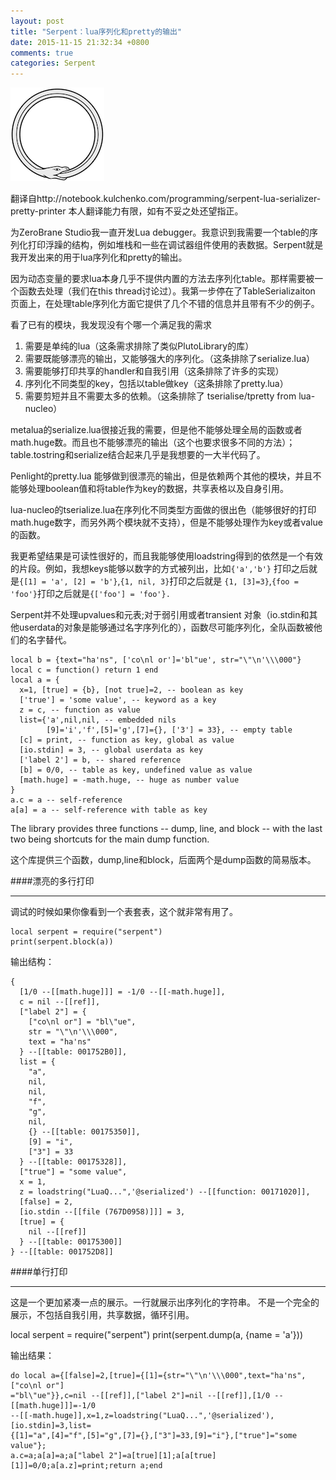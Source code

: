 ```yaml
---
layout: post
title: "Serpent：lua序列化和pretty的输出"
date: 2015-11-15 21:32:34 +0800
comments: true
categories: Serpent
---
```

![Alt text](/images/1447594435836.png)

翻译自http://notebook.kulchenko.com/programming/serpent-lua-serializer-pretty-printer
本人翻译能力有限，如有不妥之处还望指正。

为ZeroBrane Studio我一直开发Lua debugger。我意识到我需要一个table的序列化打印浮躁的结构，例如堆栈和一些在调试器组件使用的表数据。Serpent就是我开发出来的用于lua序列化和pretty的输出。
<!--more-->

因为动态变量的要求lua本身几乎不提供内置的方法去序列化table。那样需要被一个函数去处理（我们在this thread讨论过）。我第一步停在了TableSerializaiton 页面上，在处理table序列化方面它提供了几个不错的信息并且带有不少的例子。

看了已有的模块，我发现没有个哪一个满足我的需求
1. 需要是单纯的lua（这条需求排除了类似PlutoLibrary的库）
2. 需要既能够漂亮的输出，又能够强大的序列化。（这条排除了serialize.lua）
3. 需要能够打印共享的handler和自我引用（这条排除了许多的实现）
4. 序列化不同类型的key，包括以table做key（这条排除了pretty.lua）
5. 需要剪短并且不需要太多的依赖。（这条排除了 tserialise/tpretty from lua-nucleo）

metalua的serialize.lua很接近我的需要，但是他不能够处理全局的函数或者math.huge数。而且也不能够漂亮的输出（这个也要求很多不同的方法）；table.tostring和serialize结合起来几乎是我想要的一大半代码了。


Penlight的pretty.lua 能够做到很漂亮的输出，但是依赖两个其他的模块，并且不能够处理boolean值和将table作为key的数据，共享表格以及自身引用。

lua-nucleo的tserialize.lua在序列化不同类型方面做的很出色（能够很好的打印math.huge数字，而另外两个模块就不支持），但是不能够处理作为key或者value的函数。

我更希望结果是可读性很好的，而且我能够使用loadstring得到的依然是一个有效的片段。例如，我想keys能够以数字的方式被列出，比如`{'a','b'}` 打印之后就是`{[1] = 'a', [2] = 'b'}`,`{1, nil, 3}`打印之后就是 `{1, [3]=3}`,`{foo = 'foo'}`打印之后就是`{['foo'] = 'foo'}.`



Serpent并不处理upvalues和元表;对于弱引用或者transient 对象（io.stdin和其他userdata的对象是能够通过名字序列化的），函数尽可能序列化，全队函数被他们的名字替代。

```
local b = {text="ha'ns", ['co\nl or']='bl"ue', str="\"\n'\\\000"}
local c = function() return 1 end
local a = {
  x=1, [true] = {b}, [not true]=2, -- boolean as key
  ['true'] = 'some value', -- keyword as a key
  z = c, -- function as value
  list={'a',nil,nil, -- embedded nils
        [9]='i','f',[5]='g',[7]={}, ['3'] = 33}, -- empty table
  [c] = print, -- function as key, global as value
  [io.stdin] = 3, -- global userdata as key
  ['label 2'] = b, -- shared reference
  [b] = 0/0, -- table as key, undefined value as value
  [math.huge] = -math.huge, -- huge as number value
}
a.c = a -- self-reference
a[a] = a -- self-reference with table as key
```

The library provides three functions -- dump, line, and block -- with the last two being shortcuts for the main dump function.

这个库提供三个函数，dump,line和block，后面两个是dump函数的简易版本。

####漂亮的多行打印

-------

调试的时候如果你像看到一个表套表，这个就非常有用了。

```
local serpent = require("serpent")
print(serpent.block(a))
```

输出结构：

```
{
  [1/0 --[[math.huge]]] = -1/0 --[[-math.huge]],
  c = nil --[[ref]],
  ["label 2"] = {
    ["co\nl or"] = "bl\"ue",
    str = "\"\n'\\\000",
    text = "ha'ns"
  } --[[table: 001752B0]],
  list = {
    "a",
    nil,
    nil,
    "f",
    "g",
    nil,
    {} --[[table: 00175350]],
    [9] = "i",
    ["3"] = 33
  } --[[table: 00175328]],
  ["true"] = "some value",
  x = 1,
  z = loadstring("LuaQ...",'@serialized') --[[function: 00171020]],
  [false] = 2,
  [io.stdin --[[file (767D0958)]]] = 3,
  [true] = {
    nil --[[ref]]
  } --[[table: 00175300]]
} --[[table: 001752D8]]
```


####单行打印

-------
这是一个更加紧凑一点的展示。一行就展示出序列化的字符串。
不是一个完全的展示，不包括自我引用，共享数据，循环引用。

local serpent = require("serpent")
print(serpent.dump(a, {name = 'a'}))

输出结果：

```
do local a={[false]=2,[true]={[1]={str="\"\n'\\\000",text="ha'ns",["co\nl or"]
="bl\"ue"}},c=nil --[[ref]],["label 2"]=nil --[[ref]],[1/0 --[[math.huge]]]=-1/0
--[[-math.huge]],x=1,z=loadstring("LuaQ...",'@serialized'),[io.stdin]=3,list=
{[1]="a",[4]="f",[5]="g",[7]={},["3"]=33,[9]="i"},["true"]="some value"};
a.c=a;a[a]=a;a["label 2"]=a[true][1];a[a[true][1]]=0/0;a[a.z]=print;return a;end
```
